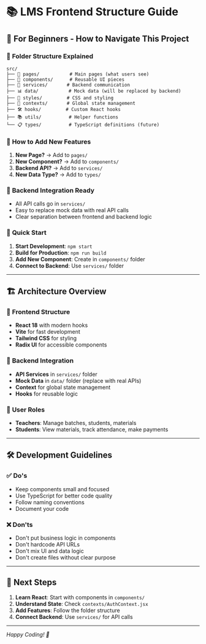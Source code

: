 # 📚 LMS Frontend Structure Guide

## 🎯 **For Beginners - How to Navigate This Project**

### 📁 **Folder Structure Explained**

```
src/
├── 📱 pages/           # Main pages (what users see)
├── 🧩 components/      # Reusable UI pieces
├── 🔧 services/       # Backend communication
├── 📊 data/           # Mock data (will be replaced by backend)
├── 🎨 styles/         # CSS and styling
├── 🔗 contexts/       # Global state management
├── 🛠️ hooks/         # Custom React hooks
├── 📚 utils/          # Helper functions
└── 📋 types/          # TypeScript definitions (future)
```

### 🚀 **How to Add New Features**

1. **New Page?** → Add to `pages/`
2. **New Component?** → Add to `components/`
3. **Backend API?** → Add to `services/`
4. **New Data Type?** → Add to `types/`

### 🔗 **Backend Integration Ready**

- All API calls go in `services/`
- Easy to replace mock data with real API calls
- Clear separation between frontend and backend logic

### 📖 **Quick Start**

1. **Start Development**: `npm start`
2. **Build for Production**: `npm run build`
3. **Add New Component**: Create in `components/` folder
4. **Connect to Backend**: Use `services/` folder

---

## 🏗️ **Architecture Overview**

### 🎨 **Frontend Structure**
- **React 18** with modern hooks
- **Vite** for fast development
- **Tailwind CSS** for styling
- **Radix UI** for accessible components

### 🔌 **Backend Integration**
- **API Services** in `services/` folder
- **Mock Data** in `data/` folder (replace with real APIs)
- **Context** for global state management
- **Hooks** for reusable logic

### 📱 **User Roles**
- **Teachers**: Manage batches, students, materials
- **Students**: View materials, track attendance, make payments

---

## 🛠️ **Development Guidelines**

### ✅ **Do's**
- Keep components small and focused
- Use TypeScript for better code quality
- Follow naming conventions
- Document your code

### ❌ **Don'ts**
- Don't put business logic in components
- Don't hardcode API URLs
- Don't mix UI and data logic
- Don't create files without clear purpose

---

## 🚀 **Next Steps**

1. **Learn React**: Start with components in `components/`
2. **Understand State**: Check `contexts/AuthContext.jsx`
3. **Add Features**: Follow the folder structure
4. **Connect Backend**: Use `services/` for API calls

---

*Happy Coding! 🎉*
